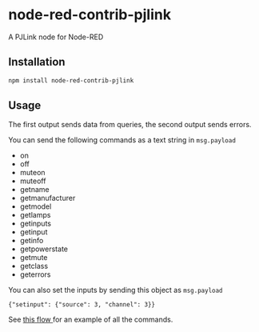 # node-red-contrib-pjlink
A PJLink node for Node-RED

## Installation

```bash 
npm install node-red-contrib-pjlink
```

## Usage

The first output sends data from queries, the second output sends errors.

You can send the following commands as a text string in <code>msg.payload</code>

- on
- off
- muteon
- muteoff
- getname
- getmanufacturer
- getmodel
- getlamps
- getinputs
- getinput
- getinfo
- getpowerstate
- getmute
- getclass
- geterrors


You can also set the inputs by sending this object as <code>msg.payload</code>

<code>{"setinput": {"source": 3, "channel": 3}}</code>

See <a href="http://flows.nodered.org/flow/f9b28307c3841f6ef1e6">this flow </a>for an example of all the commands.